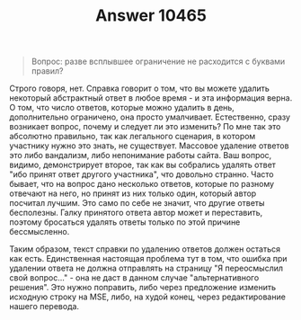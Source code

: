 ﻿---
title: "Answer 10465"
se.owner.user_id: 240512
se.owner.display_name: "MSDN.WhiteKnight"
se.owner.link: "https://ru.meta.stackoverflow.com/users/240512/msdn-whiteknight"
se.answer_id: 10465
se.question_id: 10458
se.post_type: answer
se.score: 2
se.is_accepted: False
---
<blockquote>
  <p>Вопрос: разве всплывшее ограничение не расходится с буквами правил?</p>
</blockquote>

<p>Строго говоря, нет. Справка говорит о том, что вы можете удалить некоторый абстрактный ответ в любое время - и эта информация верна. О том, что число ответов, которые можно удалить в день, дополнительно ограничено, она просто умалчивает. Естественно, сразу возникает вопрос, почему и следует ли это изменить? По мне так это абсолютно правильно, так как легального сценария, в котором участнику нужно это знать, не существует. Массовое удаление ответов это либо вандализм, либо непонимание работы сайта. Ваш вопрос, видимо, демонстрирует второе, так как вы собрались удалять ответ "ибо принят ответ другого участника", что довольно странно. Часто бывает, что на вопрос дано несколько ответов, которые по разному отвечают на него, но принят из них только один, который автор посчитал лучшим. Это само по себе не значит, что другие ответы бесполезны. Галку принятого ответа автор может и переставить, поэтому бросаться удалять ответы только по этой причине бессмысленно.</p>

<p>Таким образом, текст справки по удалению ответов должен остаться как есть. Единственная настоящая проблема тут в том, что ошибка при удалении ответа не должна отправлять на страницу "Я переосмыслил свой вопрос..." - она не даст в данном случае "альтернативного решения". Это нужно поправить, либо через предложение изменить исходную строку на MSE, либо, на худой конец, через редактирование нашего перевода.</p>
